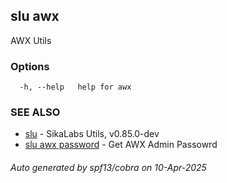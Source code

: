 ## slu awx

AWX Utils

### Options

```
  -h, --help   help for awx
```

### SEE ALSO

* [slu](slu.md)	 - SikaLabs Utils, v0.85.0-dev
* [slu awx password](slu_awx_password.md)	 - Get AWX Admin Passowrd

###### Auto generated by spf13/cobra on 10-Apr-2025
